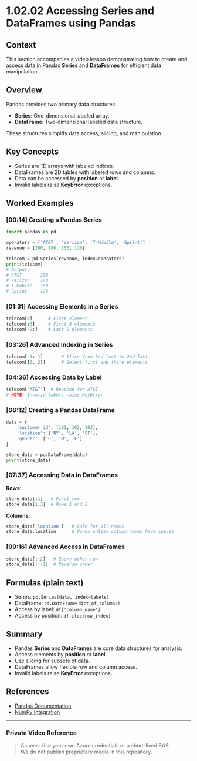 # 1.02.02 Accessing Series and DataFrames using Pandas

## Context
This section accompanies a video lesson demonstrating how to create and access data in Pandas **Series** and **DataFrames** for efficient data manipulation.

## Overview
Pandas provides two primary data structures:
- **Series**: One-dimensional labeled array.
- **DataFrame**: Two-dimensional labeled data structure.

These structures simplify data access, slicing, and manipulation.

## Key Concepts
- Series are 1D arrays with labeled indices.
- DataFrames are 2D tables with labeled rows and columns.
- Data can be accessed by **position** or **label**.
- Invalid labels raise **KeyError** exceptions.

## Worked Examples

### [00:14] Creating a Pandas Series
```python
import pandas as pd

operators = ['AT&T', 'Verizon', 'T-Mobile', 'Sprint']
revenue = [200, 180, 150, 120]

telecom = pd.Series(revenue, index=operators)
print(telecom)
# Output:
# AT&T       200
# Verizon    180
# T-Mobile   150
# Sprint     120
```

### [01:31] Accessing Elements in a Series
```python
telecom[0]      # First element
telecom[:3]     # First 3 elements
telecom[-2:]    # Last 2 elements
```

### [03:26] Advanced Indexing in Series
```python
telecom[-3:-1]       # Slice from 3rd-last to 2nd-last
telecom[[0, 2]]      # Select first and third elements
```

### [04:36] Accessing Data by Label
```python
telecom['AT&T']  # Revenue for AT&T
# NOTE: Invalid labels raise KeyError
```

### [06:12] Creating a Pandas DataFrame
```python
data = {
    'customer_id': [101, 102, 103],
    'location': ['NY', 'LA', 'SF'],
    'gender': ['F', 'M', 'F']
}

store_data = pd.DataFrame(data)
print(store_data)
```

### [07:37] Accessing Data in DataFrames
**Rows:**
```python
store_data[:1]   # First row
store_data[1:3]  # Rows 1 and 2
```

**Columns:**
```python
store_data['location']   # Safe for all names
store_data.location      # Works unless column names have spaces
```

### [09:16] Advanced Access in DataFrames
```python
store_data[::2]   # Every other row
store_data[::-1]  # Reverse order
```

## Formulas (plain text)
- Series: `pd.Series(data, index=labels)`
- DataFrame: `pd.DataFrame(dict_of_columns)`
- Access by label: `df['column_name']`
- Access by position: `df.iloc[row_index]`

## Summary
- Pandas **Series** and **DataFrames** are core data structures for analysis.
- Access elements by **position** or **label**.
- Use slicing for subsets of data.
- DataFrames allow flexible row and column access.
- Invalid labels raise **KeyError** exceptions.

## References
- [Pandas Documentation](https://pandas.pydata.org/docs/)
- [NumPy Integration](https://numpy.org/doc/stable/)

---

### Private Video Reference

> Access: Use your own Azure credentials or a short-lived SAS.  
> We do not publish proprietary media in this repository.
